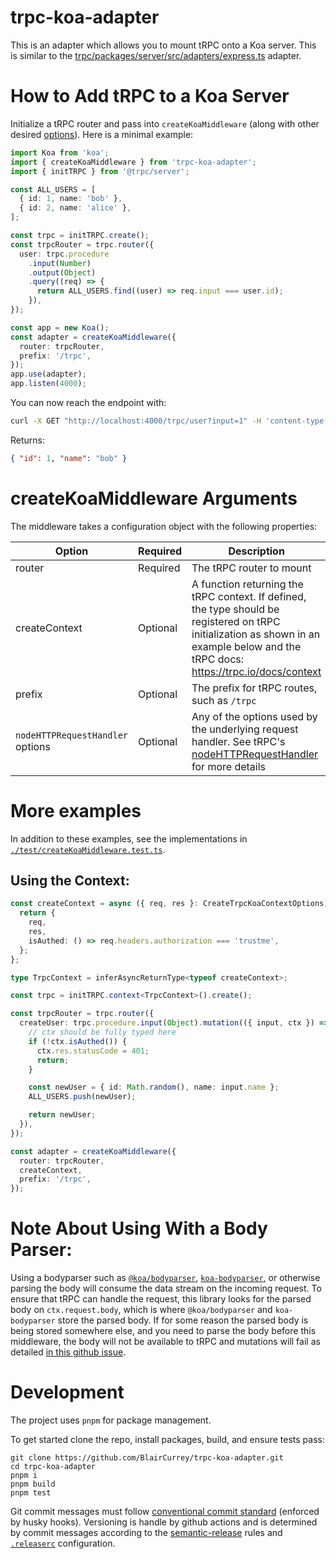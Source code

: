 # trpc-koa-adapter

This is an adapter which allows you to mount tRPC onto a Koa server. This is similar to the [trpc/packages/server/src/adapters/express.ts](https://github.com/trpc/trpc/blob/next/packages/server/src/adapters/express.ts) adapter.

# How to Add tRPC to a Koa Server

Initialize a tRPC router and pass into `createKoaMiddleware` (along with other desired [options](#arguments)). Here is a minimal example:

```ts
import Koa from 'koa';
import { createKoaMiddleware } from 'trpc-koa-adapter';
import { initTRPC } from '@trpc/server';

const ALL_USERS = [
  { id: 1, name: 'bob' },
  { id: 2, name: 'alice' },
];

const trpc = initTRPC.create();
const trpcRouter = trpc.router({
  user: trpc.procedure
    .input(Number)
    .output(Object)
    .query((req) => {
      return ALL_USERS.find((user) => req.input === user.id);
    }),
});

const app = new Koa();
const adapter = createKoaMiddleware({
  router: trpcRouter,
  prefix: '/trpc',
});
app.use(adapter);
app.listen(4000);
```

You can now reach the endpoint with:

```sh
curl -X GET "http://localhost:4000/trpc/user?input=1" -H 'content-type: application/json'
```

Returns:

```json
{ "id": 1, "name": "bob" }
```

# createKoaMiddleware Arguments <a name="arguments"></a>

The middleware takes a configuration object with the following properties:

| Option                           | Required | Description                                                                                                                                                                                                              |
| -------------------------------- | -------- | ------------------------------------------------------------------------------------------------------------------------------------------------------------------------------------------------------------------------ |
| router                           | Required | The tRPC router to mount                                                                                                                                                                                                 |
| createContext                    | Optional | A function returning the tRPC context. If defined, the type should be registered on tRPC initialization as shown in an example below and the tRPC docs: https://trpc.io/docs/context                                     |
| prefix                           | Optional | The prefix for tRPC routes, such as `/trpc`                                                                                                                                                                              |
| `nodeHTTPRequestHandler` options | Optional | Any of the options used by the underlying request handler. See tRPC's [nodeHTTPRequestHandler](https://github.com/trpc/trpc/blob/next/packages/server/src/adapters/node-http/nodeHTTPRequestHandler.ts) for more details |

# More examples

In addition to these examples, see the implementations in [`./test/createKoaMiddleware.test.ts`](https://github.com/BlairCurrey/trpc-koa-adapter/blob/master/test/createKoaMiddleware.test.ts).

## Using the Context:

```ts
const createContext = async ({ req, res }: CreateTrpcKoaContextOptions) => {
  return {
    req,
    res,
    isAuthed: () => req.headers.authorization === 'trustme',
  };
};

type TrpcContext = inferAsyncReturnType<typeof createContext>;

const trpc = initTRPC.context<TrpcContext>().create();

const trpcRouter = trpc.router({
  createUser: trpc.procedure.input(Object).mutation(({ input, ctx }) => {
    // ctx should be fully typed here
    if (!ctx.isAuthed()) {
      ctx.res.statusCode = 401;
      return;
    }

    const newUser = { id: Math.random(), name: input.name };
    ALL_USERS.push(newUser);

    return newUser;
  }),
});

const adapter = createKoaMiddleware({
  router: trpcRouter,
  createContext,
  prefix: '/trpc',
});
```

# Note About Using With a Body Parser:

Using a bodyparser such as [`@koa/bodyparser`](https://github.com/koajs/bodyparser), [`koa-bodyparser`](https://www.npmjs.com/package/koa-bodyparser), or otherwise parsing the body will consume the data stream on the incoming request. To ensure that tRPC can handle the request, this library looks for the parsed body on `ctx.request.body`, which is where `@koa/bodyparser` and `koa-bodyparser` store the parsed body. If for some reason the parsed body is being stored somewhere else, and you need to parse the body before this middleware, the body will not be available to tRPC and mutations will fail as detailed [in this github issue](https://github.com/BlairCurrey/trpc-koa-adapter/issues/24).

# Development

The project uses `pnpm` for package management.

To get started clone the repo, install packages, build, and ensure tests pass:

    git clone https://github.com/BlairCurrey/trpc-koa-adapter.git
    cd trpc-koa-adapter
    pnpm i
    pnpm build
    pnpm test

Git commit messages must follow [conventional commit standard](https://github.com/conventional-changelog/commitlint/tree/master/%40commitlint/config-conventional) (enforced by husky hooks). Versioning is handle by github actions and is determined by commit messages according to the [semantic-release](https://github.com/semantic-release/semantic-release#commit-message-format) rules and [`.releaserc`](.releaserc) configuration.
